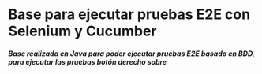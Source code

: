 # Base para ejecutar pruebas E2E con Selenium y Cucumber

##### Base realizada en Java para poder ejecutar pruebas E2E basado en BDD, para ejecutar las pruebas botón derecho sobre 